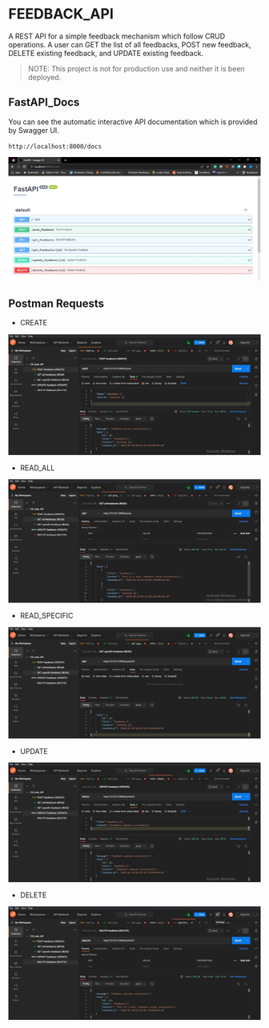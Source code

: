 # **FEEDBACK_API**

A REST API for a simple feedback mechanism which follow CRUD operations. A user can GET the list of all feedbacks, POST new feedback, DELETE existing feedback, and UPDATE existing feedback.
> NOTE: This project is not for production use and neither it is been deployed.

## **FastAPI_Docs**

You can see the automatic interactive API documentation which is provided by Swagger UI.

`http://localhost:8000/docs`

![](./img/Screenshot%202022-02-21%20212444.jpg)

## **Postman Requests**

- CREATE

![](./img/Screenshot%202022-02-21%20201755.jpg)

- READ_ALL
 
![](./img/Screenshot%202022-02-21%20201821.jpg)

- READ_SPECIFIC
 
![](./img/Screenshot%202022-02-21%20201841.jpg)

- UPDATE
 
![](./img/Screenshot%202022-02-21%20201900.jpg)

- DELETE
 
![](./img/Screenshot%202022-02-21%20201923.jpg)

